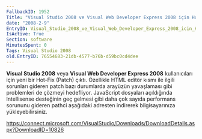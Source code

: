 ```yaml
---
FallbackID: 1952
Title: "Visual Studio 2008 ve Visual Web Developer Express 2008 için Hot-Fix"
date: "2008-2-9"
EntryID: Visual_Studio_2008_ve_Visual_Web_Developer_Express_2008_icin_Hot-Fix
IsActive: True
Section: software
MinutesSpent: 0
Tags: Visual Studio 2008
old.EntryID: 76554683-21db-4577-b76b-d59bc0cd4dee
---
```

**Visual Studio 2008** veya **Visual Web Developer Express 2008**
kullanıcıları için yeni bir Hot-Fix (Patch) çıktı. Özellikle HTML editör
kısmı ile ilgili sorunları gideren patch bazı durumlarda arayüzün
yavaşlaması gibi problemleri de çözmeyi hedefliyor. JavaScript dosyaları
açıldığında Intellisense desteğinin geç gelmesi gibi daha çok sayıda
performans sorununu gideren pathci aşağıdaki adresten indirerek
bilgisayarınıza yükleyebilirsiniz.

<https://connect.microsoft.com/VisualStudio/Downloads/DownloadDetails.aspx?DownloadID=10826>


